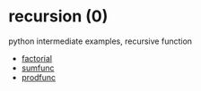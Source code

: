 # recursion (0)
python intermediate examples, recursive function

+ [factorial](factorial.md)
+ [sumfunc](sumfunc.md)
+ [prodfunc](prodfunc.md)
